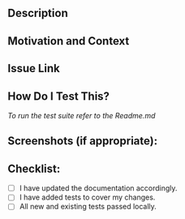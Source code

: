 <!--- The title of this PR should be a Jira ticket and followed by a short description.  Example: `TCK-100 fixes xyz`. -->

## Description
<!--- Describe your changes in detail -->

## Motivation and Context
<!--- Why is this change required? What problem does it solve? -->

## Issue Link
<!--- Please link to the Jira issue here or delete this section -->

## How Do I Test This?
*To run the test suite refer to the Readme.md*
<!--- Explain how a developer would test out these changes locally -->

## Screenshots (if appropriate):
<!--- Add screenshots or delete this section -->

## Checklist:
<!--- Go over all the following points, and put an `x` in all the boxes that apply -->
- [ ] I have updated the documentation accordingly.
- [ ] I have added tests to cover my changes.
- [ ] All new and existing tests passed locally.
